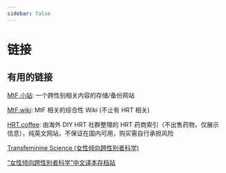 ```yaml
---
sidebar: false
---
```


# 链接

## 有用的链接

[MtF 小站](https://mtf.qwq.pink): 一个跨性别相关内容的存储/备份网站

[MtF.wiki](https://mtf.wiki): MtF 相关的综合性 Wiki (不止有 HRT 相关)

[HRT.coffee](https://hrt.coffee): 由海外 DIY HRT 社群整理的 HRT 药商索引（不出售药物，仅展示信息），纯英文网站，不保证在国内可用，购买需自行承担风险

[Transfeminine Science (女性倾向跨性别者科学)](https://transfemscience.org)

[“女性倾向跨性别者科学”中文译本存档站](https://tfsci.mtf.wiki)
